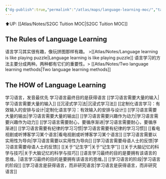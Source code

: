 ```yaml
---
{"dg-publish":true,"permalink":"/atlas/maps/language-learning-moc/","tags":["map/view","tuition/language"]}
---
```


⬆️UP: [[Atlas/Notes/S2GC Tuition MOC\|S2GC Tuition MOC]]

## The Rules of Language Learning
语言学习其实很有趣，像玩拼图那样有趣。 >[[Atlas/Notes/Language learning is like playing puzzle\|Language learning is like playing puzzle]]
语言学习的方法主要分成两种。两种都有它们的重要性。> [[Atlas/Notes/Two language learning methods\|Two language learning methods]]

## The HOW of Language Learning
学习语言，发音最优先
学习语言最终目的是获得语言
[[学习语言需要大量的输入\|学习语言需要大量的输入]]
[[沉浸式学习法\|沉浸式学习法]]
[[定制化语言学习：有效输入的安排与设计\|定制化语言学习：有效输入的安排与设计]]
[[学习语言需要大量的输出\|学习语言需要大量的输出]]
[[学习语言需要兴趣作为动力\|学习语言需要兴趣作为动力]]
[[学习语言需要耐心，要循序渐进\|学习语言需要耐心，要循序渐进]]
[[学习语言需要有纪律的学习习惯\|学习语言需要有纪律的学习习惯]]
[[看电视剧或听博客学习某个语言\|看电视剧或听博客学习某个语言]]
[[学习语言需要以实用性为导向\|学习语言需要以实用性为导向]]
[[学习语言需要母语人士的反馈\|学习语言需要母语人士的反馈]]
[[关于“记生字”\|关于“记生字”]]
[[关于大脑记忆的科学与技巧\|关于大脑记忆的科学与技巧]]
[[语言学习最终的目的是要拥有该语言的思维。\|语言学习最终的目的是要拥有该语言的思维。]]
[[学习语言的阶段\|学习语言的阶段]]
[[学习语言是获得语言，而非研究语言\|学习语言是获得语言，而非研究语言]]
